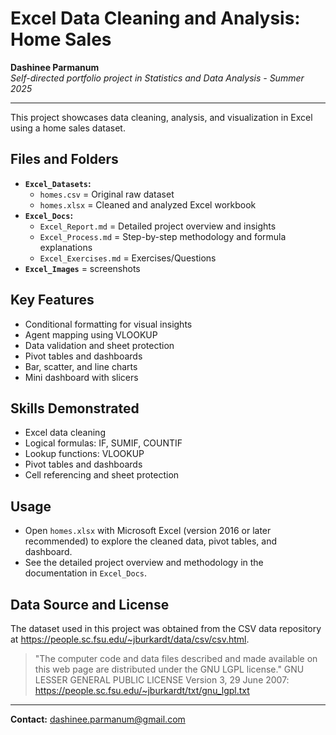 # Excel Data Cleaning and Analysis: Home Sales

**Dashinee Parmanum**  
*Self-directed portfolio project in Statistics and Data Analysis - Summer 2025*

---

This project showcases data cleaning, analysis, and visualization in Excel using a home sales dataset.

## Files and Folders
- **`Excel_Datasets`:**
  - `homes.csv` = Original raw dataset
  - `homes.xlsx` = Cleaned and analyzed Excel workbook
- **`Excel_Docs`:**
  - `Excel_Report.md` = Detailed project overview and insights
  - `Excel_Process.md` = Step-by-step methodology and formula explanations
  - `Excel_Exercises.md` = Exercises/Questions
- **`Excel_Images`** = screenshots

## Key Features
- Conditional formatting for visual insights
- Agent mapping using VLOOKUP
- Data validation and sheet protection
- Pivot tables and dashboards
- Bar, scatter, and line charts
- Mini dashboard with slicers

## Skills Demonstrated
- Excel data cleaning
- Logical formulas: IF, SUMIF, COUNTIF
- Lookup functions: VLOOKUP
- Pivot tables and dashboards
- Cell referencing and sheet protection

## Usage
- Open `homes.xlsx` with Microsoft Excel (version 2016 or later recommended) to explore the cleaned data, pivot tables, and dashboard.
- See the detailed project overview and methodology in the documentation in `Excel_Docs`.

## Data Source and License
The dataset used in this project was obtained from the CSV data repository at https://people.sc.fsu.edu/~jburkardt/data/csv/csv.html.
> "The computer code and data files described and made available on this web page are distributed under the GNU LGPL license."
GNU LESSER GENERAL PUBLIC LICENSE Version 3, 29 June 2007: https://people.sc.fsu.edu/~jburkardt/txt/gnu_lgpl.txt

---
**Contact:** dashinee.parmanum@gmail.com
